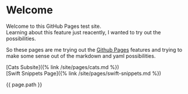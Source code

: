 # Welcome

Welcome to this GitHub Pages test site.  
Learning about this feature just reacently, I wanted to try out the possibilities.

So these pages are me trying out the [Github Pages](https://pages.github.com/) features and trying to make some sense out of the markdown and yaml possibilities.

[Cats Subsite]({% link /site/pages/cats.md %})  
[Swift Snippets Page]({% link /site/pages/swift-snippets.md %})

{{ page.path }}